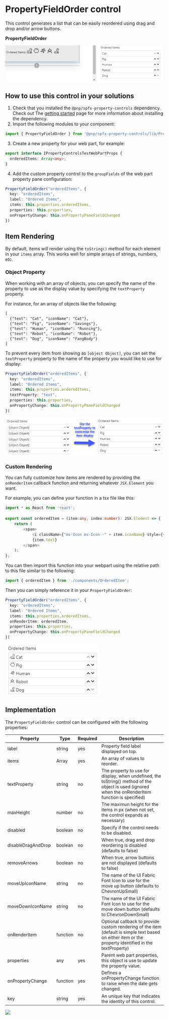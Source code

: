 # PropertyFieldOrder control

This control generates a list that can be easily reordered using drag and drop and/or arrow buttons.

**PropertyFieldOrder**

![PropertyfieldOrder reordering](../assets/order.gif)

## How to use this control in your solutions

1. Check that you installed the `@pnp/spfx-property-controls` dependency. Check out The [getting started](../../#getting-started) page for more information about installing the dependency.
2. Import the following modules to your component:

```TypeScript
import { PropertyFieldOrder } from '@pnp/spfx-property-controls/lib/PropertyFieldOrder';
```

3. Create a new property for your web part, for example:

```TypeScript
export interface IPropertyControlsTestWebPartProps {
  orderedItems: Array<any>;
}
```

4. Add the custom property control to the `groupFields` of the web part property pane configuration:

```TypeScript
PropertyFieldOrder("orderedItems", {
  key: "orderedItems",
  label: "Ordered Items",
  items: this.properties.orderedItems,
  properties: this.properties,
  onPropertyChange: this.onPropertyPaneFieldChanged
})
```

## Item Rendering

By default, items will render using the `toString()` method for each element in your `items` array. This works well for simple arrays of strings, numbers, etc.

### Object Property

When working with an array of objects, you can specify the name of the property to use as the display value by specifying the `textProperty` property.

For instance, for an array of objects like the following:
```
[
  {"text": "Cat", "iconName": "Cat"},
  {"text": "Pig", "iconName": "Savings"},
  {"text": "Human", "iconName": "Running"},
  {"text": "Robot", "iconName": "Robot"},
  {"text": "Dog", "iconName": "FangBody"}
]
```
To prevent every item from showing as `[object Object]`, you can set the `textProperty` property to the name of the property you would like to use for display:
```TypeScript
PropertyFieldOrder("orderedItems", {
  key: "orderedItems",
  label: "Ordered Items",
  items: this.properties.orderedItems,
  textProperty: "text",
  properties: this.properties,
  onPropertyChange: this.onPropertyPaneFieldChanged
})
```
![PropertyFieldOrder display fixed by using the textProperty](../assets/order-textProperty.png)

### Custom Rendering

You can fully customize how items are rendered by providing the `onRenderItem` callback function and returning whatever `JSX.Element` you want.

For example, you can define your function in a _tsx_ file like this:
```TypeScript
import * as React from 'react';

export const orderedItem = (item:any, index:number): JSX.Element => {
	return (
		<span>
			<i className={"ms-Icon ms-Icon--" + item.iconName} style={{paddingRight:'4px'}}/>
			{item.text}
		</span>
	);
};
```

You can then import this function into your webpart using the relative path to this file similar to the following:
```TypeScript
import { orderedItem } from './components/OrderedItem';
```

Then you can simply reference it in your `PropertyFieldOrder`:
```TypeScript
PropertyFieldOrder("orderedItems", {
  key: "orderedItems",
  label: "Ordered Items",
  items: this.properties.orderedItems,
  onRenderItem: orderedItem,
  properties: this.properties,
  onPropertyChange: this.onPropertyPaneFieldChanged
})
```
![Customized item display using the onRenerItem callback property](../assets/order-onRenderItem.png)

## Implementation

The `PropertyFieldOrder` control can be configured with the following properties:

| Property | Type | Required | Description |
| ---- | ---- | ---- | ---- |
| label | string | yes | Property field label displayed on top. |
| items | Array<any> | yes | An array of values to reorder. |
| textProperty | string | no | The property to use for display, when undefined, the toString() method of the object is used (ignored when the onRenderItem function is specified) |
| maxHeight | number | no | The maximun height for the items in px (when not set, the control expands as necessary) |
| disabled | boolean | no | Specify if the control needs to be disabled. |
| disableDragAndDrop | boolean | no | When true, drag and drop reordering is disabled (defaults to false) |
| removeArrows | boolean | no | When true, arrow buttons are not displayed (defaults to false) |
| moveUpIconName | string | no | The name of the UI Fabric Font Icon to use for the move up button (defaults to ChevronUpSmall) |
| moveDownIconName | string | no | The name of the UI Fabric Font Icon to use for the move down button (defaults to ChevronDownSmall) |
| onRenderItem | function | no | Optional callback to provide custom rendering of the item (default is simple text based on either item or the property identified in the textProperty) |
| properties | any | yes | Parent web part properties, this object is use to update the property value.  |
| onPropertyChange | function | yes | Defines a onPropertyChange function to raise when the date gets changed. |
| key | string | yes | An unique key that indicates the identity of this control. |

![](https://telemetry.sharepointpnp.com/sp-dev-fx-property-controls/wiki/PropertyFieldOrder)
